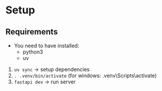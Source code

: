 # Setup

## Requirements

- You need to have installed:
  - python3
  - uv

1. `uv sync` -> setup dependencies
2. `. .venv/bin/activate` (for windows: .venv\Scripts\activate)
3. `fastapi dev` -> run server